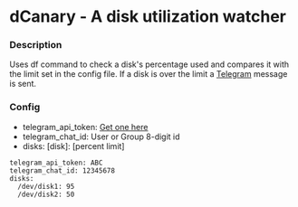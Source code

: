 # dCanary - A disk utilization watcher
### Description
Uses df command to check a disk's percentage used and compares it with the limit set in the config file. If a disk is over the limit a [Telegram](https://telegram.org/) message is sent.
### Config
- telegram_api_token: [Get one here](https://core.telegram.org/api)
- telegram_chat_id: User or Group 8-digit id
- disks: [disk]: [percent limit]
```
telegram_api_token: ABC
telegram_chat_id: 12345678
disks:
  /dev/disk1: 95
  /dev/disk2: 50 
 ```